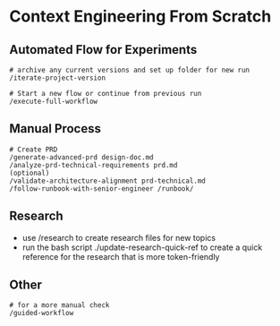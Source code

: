 # Context Engineering From Scratch
## Automated Flow for Experiments
```
# archive any current versions and set up folder for new run
/iterate-project-version

# Start a new flow or continue from previous run
/execute-full-workflow
```


## Manual Process
```
# Create PRD
/generate-advanced-prd design-doc.md
/analyze-prd-technical-requirements prd.md
(optional)
/validate-architecture-alignment prd-technical.md
/follow-runbook-with-senior-engineer /runbook/
```

## Research
- use /research to create research files for new topics
- run the bash script ./update-research-quick-ref to create a quick reference for the research that is more token-friendly

## Other
```
# for a more manual check
/guided-workflow 